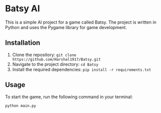 # Batsy AI

This is a simple AI project for a game called Batsy. The project is written in Python and uses the Pygame library for game development.

## Installation

1. Clone the repository: `git clone https://github.com/Harshal1917/Batsy.git`
2. Navigate to the project directory: `cd Batsy`
3. Install the required dependencies: `pip install -r requirements.txt`

## Usage

To start the game, run the following command in your terminal:

`python main.py`